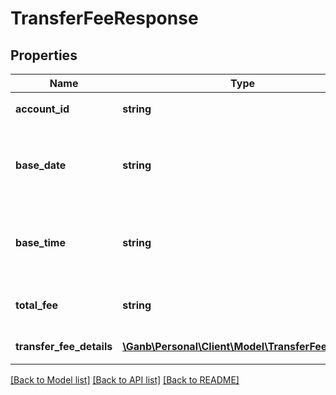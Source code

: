 # TransferFeeResponse

## Properties
Name | Type | Description | Notes
------------ | ------------- | ------------- | -------------
**account_id** | **string** | 口座ID 半角英数字 口座を識別するID | 
**base_date** | **string** | 基準日 振込の手数料を照会した基準日を示します YYYY-MM-DD形式 | 
**base_time** | **string** | 基準時刻 振込の手数料を照会した基準時刻を示します HH:MM:SS+09:00形式 | 
**total_fee** | **string** | 合計振込手数料 半角数字 手数料の合計額を表示 | 
**transfer_fee_details** | [**\Ganb\Personal\Client\Model\TransferFeeDetail[]**](TransferFeeDetail.md) | 振込手数料明細情報 個別明細を設定 | 

[[Back to Model list]](../README.md#documentation-for-models) [[Back to API list]](../README.md#documentation-for-api-endpoints) [[Back to README]](../README.md)


